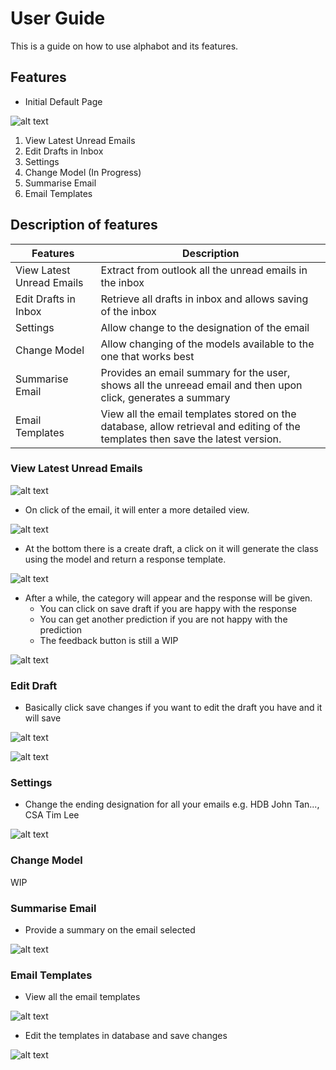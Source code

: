# User Guide

This is a guide on how to use alphabot and its features.

## Features 

- Initial Default Page

![alt text](./Images/image.png)


1. View Latest Unread Emails
2. Edit Drafts in Inbox
3. Settings
4. Change Model (In Progress)
5. Summarise Email
6. Email Templates


## Description of features

| Features | Description |
| ----------- | ----------- |
| View Latest Unread Emails | Extract from outlook all the unread emails in the inbox |
| Edit Drafts in Inbox | Retrieve all drafts in inbox and allows saving of the inbox |
| Settings | Allow change to the designation of the email | 
| Change Model | Allow changing of the models available to the one that works best | 
| Summarise Email | Provides an email summary for the user, shows all the unreead email and then upon click, generates a summary | 
| Email Templates | View all the email templates stored on the database, allow retrieval and editing of the templates then save the latest version. | 


### View Latest Unread Emails

![alt text](./Images/image-1.png)

- On click of the email, it will enter a more detailed view. 

![alt text](./Images/image-2.png)

- At the bottom there is a create draft, a click on it will generate the class using the model and return a response template.

![alt text](./Images/image-3.png)

- After a while, the category will appear and the response will be given.
    - You can click on save draft if you are happy with the response
    - You can get another prediction if you are not happy with the prediction
    - The feedback button is still a WIP

![alt text](./Images/image-4.png)


### Edit Draft

- Basically click save changes if you want to edit the draft you have and it will save

![alt text](./Images/image-5.png)

![alt text](./Images/image-6.png)


### Settings

- Change the ending designation for all your emails e.g. HDB John Tan..., CSA Tim Lee

![alt text](./Images/image-7.png)

### Change Model

WIP

### Summarise Email

- Provide a summary on the email selected

![alt text](./Images/image-8.png)


### Email Templates

- View all the email templates

![alt text](./Images/image-9.png)

- Edit the templates in database and save changes

![alt text](./Images/image-10.png)



